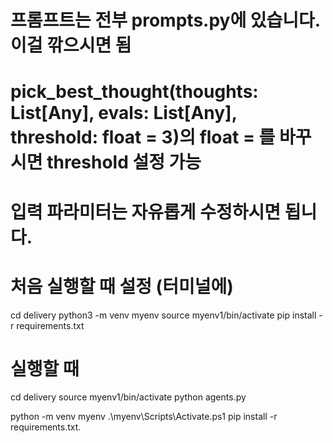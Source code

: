 # 프롬프트는 전부 prompts.py에 있습니다. 이걸 깎으시면 됨

# pick_best_thought(thoughts: List[Any], evals: List[Any], threshold: float = 3)의 float = 를 바꾸시면 threshold 설정 가능

# 입력 파라미터는 자유롭게 수정하시면 됩니다.


# 처음 실행할 때 설정 (터미널에)
cd delivery
python3 -m venv myenv
source myenv1/bin/activate
pip install -r requirements.txt

# 실행할 때
cd delivery
source myenv1/bin/activate
python agents.py

python -m venv myenv
.\myenv\Scripts\Activate.ps1
pip install -r requirements.txt.